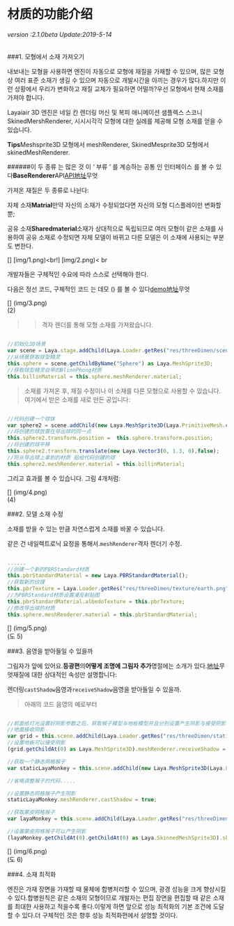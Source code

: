 # 材质的功能介绍

###### *version :2.1.0beta   Update:2019-5-14*

###1. 모형에서 소재 가져오기

내보내는 모형을 사용하면 엔진이 자동으로 모형에 재질을 가재할 수 있으며, 많은 모형상 여러 표준 소재가 생길 수 있으며 자동으로 개발시간을 아끼는 경우가 많다.하지만 이런 상황에서 우리가 변화하고 재질 교체가 필요하면 어떨까?우선 모형에서 현재 소재를 가져야 합니다.

Layaiair 3D 엔진은 네일 칸 렌더링 머신 및 복피 애니메이션 샘플렉스 스코니 SkinedMershRenderer, 시시시각각 모형에 대한 실례를 제공해 모형 소재를 얻을 수 있습니다.

​**Tips**Meshsprite3D 모형에서 meshRenderer, SkinedMesprite3D 모형에서 skinedMeshRenderer.

######이 두 종류 는 많은 것 이 ‘ 부류 ’ 를 계승하는 공통 인 인터페이스 를 볼 수 있다**BaseRenderer**API[API地址](https://layaair.ldc.layabox.com/api2/Chinese/index.html?category=3D&class=laya.d3.core.render.BaseRender)무엇

가져온 재질은 두 종류로 나뉜다:

자체 소재**Matrial**만약 자신의 소재가 수정되었다면 자신의 모형 디스플레이만 변화할 뿐;

공유 소재**Sharedmaterial**소재가 상대적으로 독립되므로 여러 모형이 같은 소재를 사용하여 공유 소재로 수정되면 자체 모델이 바뀌고 다른 모델은 이 소재에 사용되는 부분도 변한다.

[] [img/1.png)<br!] [img/2.png)< br

개발자들은 구체적인 수요에 따라 스스로 선택해야 한다.

다음은 정선 코드, 구체적인 코드 는 데모 () 를 볼 수 있다[demo地址](https://layaair.ldc.layabox.com/demo2/?language=ch&category=3d&group=Material&name=MaterialDemo)무엇

[] (img/3.png)<br>(2)

>> 격자 렌더를 통해 모형 소재를 가져왔습니다.


```typescript

//初始化3D场景
var scene = Laya.stage.addChild(Laya.Loader.getRes("res/threeDimen/scene/ChangeMaterialDemo/Conventional/scene.ls")) as Laya.Scene3D;
//从场景获取球型精灵
this.sphere = scene.getChildByName("Sphere") as Laya.MeshSprite3D;
//获取球型精灵自带的BlinnPhong材质
this.billinMaterial = this.sphere.meshRenderer.material;
```


> 소재를 가져온 후, 재질 수정이나 이 소재를 다른 모형으로 사용할 수 있습니다. 여기에서 받은 소재를 새로 만든 공입니다:
>>


```typescript

//代码创建一个球体
var sphere2 = scene.addChild(new Laya.MeshSprite3D(Laya.PrimitiveMesh.createSphere(0.5))) as Laya.MeshSprite3D;
//将创建的球放置在导出球的同一点
this.sphere2.transform.position =  this.sphere.transform.position;
//将创建的球平移
this.sphere2.transform.translate(new Laya.Vector3(0, 1.3, 0),false);
//将从导出球上拿到的材质 贴给代码创建的球
this.sphere2.meshRenderer.material = this.billinMaterial;
```


그리고 효과를 볼 수 있습니다. 그림 4개처럼:

[] (img/4.png)<br>(4)

###2. 모델 소재 수정

소재를 받을 수 있는 만큼 자연스럽게 소재를 바꿀 수 있습니다.

같은 건 네일렉트로닉 요정을 통해서.`meshRenderer`격자 렌더기 수정.


```typescript

......
//创建一个新的PBRStandard材质
this.pbrStandardMaterial = new Laya.PBRStandardMaterial();
//获取新的纹理
this.pbrTexture = Laya.Loader.getRes("res/threeDimen/texture/earth.png") as Laya.Texture2D;
//为PBRStandard材质设置漫反射贴图
this.pbrStandardMaterial.albedoTexture = this.pbrTexture;
//修改导出球的材质
this.sphere.meshRenderer.material = this.pbrStandardMaterial;
```


[] (img/5.png)<br>(도 5)

###3. 음영을 받아들일 수 있을까

그림자가 앞에 있어요.**등광편**의**어떻게 조명에 그림자 추가**명절에는 소개가 있다.[地址](https://ldc2.layabox.com/doc/?nav=zh-ts-4-6-4)무엇재질에 대한 상대적인 속성만 설명합니다:

렌더링`castShadow`음영과`receiveShadow`음영을 받아들일 수 있을까.

> 아래의 코드 음영의 예로부터


```typescript

//前面给灯光设置好阴影参数之后，获取猴子模型与地板模型并且分别设置产生阴影与接受阴影
//地面接收阴影
var grid = this.scene.addChild(Laya.Loader.getRes("res/threeDimen/staticModel/grid/plane.lh")) as Laya.Sprite3D;
//设置地板可以接受阴影
(grid.getChildAt(0) as Laya.MeshSprite3D).meshRenderer.receiveShadow = true;

//获取一个静态网格猴子
var staticLayaMonkey = this.scene.addChild(new Laya.MeshSprite3D(Laya.Loader.getRes("res/threeDimen/skinModel/LayaMonkey/Assets/LayaMonkey/LayaMonkey-LayaMonkey.lm"))) as Laya.MeshSprite3D;

//省略调整猴子的代码.....

//设置静态网格猴子产生阴影
staticLayaMonkey.meshRenderer.castShadow = true;

//获取蒙皮网格猴子
var layaMonkey = this.scene.addChild(Laya.Loader.getRes("res/threeDimen/skinModel/LayaMonkey/LayaMonkey.lh")) as Laya.Sprite3D;

//设置蒙皮网格猴子可以产生阴影
(layaMonkey.getChildAt(0).getChildAt(0) as Laya.SkinnedMeshSprite3D).skinnedMeshRenderer.castShadow = true;
```


[] (img/6.png)<br>(도 6)

###4. 소재 최적화

엔진은 가재 장면을 가재할 때 물체에 합병처리할 수 있으며, 광경 성능을 크게 향상시킬 수 있다.합병원칙은 같은 소재의 모형이므로 개발자는 편집 장면을 편집할 때 같은 소재를 최대한 사용하고 적을수록 좋다.이렇게 하면 앞으로 성능 최적화의 기본 조건에 도달할 수 있다.더 구체적인 것은 향후 성능 최적화편에서 설명할 것이다.